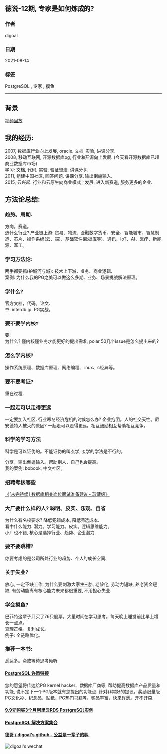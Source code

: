## 德说-12期, 专家是如何炼成的?  
  
### 作者  
digoal  
  
### 日期  
2021-08-14   
  
### 标签  
PostgreSQL , 专家 , 摸鱼     
  
----  
  
## 背景  
  
[视频回放](https://www.bilibili.com/video/BV19A411w72U/)   
  
## 我的经历:   
2007, 数据库行业向上发展, oracle. 文档, 实验, 讲课分享.   
2008, 移动互联网, 开源数据库pg, 行业和开源向上发展. (今天看开源数据库已超商业数据库市场)  
学习: 文档, 代码, 实验, 验证想法. 讲课分享.   
2011, 组建中国社区, 回答问题. 讲课分享. 输出倒逼输入.   
2015, 云兴起. 行业和云原生向商业模式上发展, 进入新赛道, 服务更多的企业.   
  
  
  
## 方法论总结:   
  
### 趋势。周期.   
方向。赛道。  
选什么行业? 产业链上游: 贸易、物流、金融数字货币、安全、智能城市、智慧制造、芯片、操作系统(云、端)、基础软件(数据库等)、通讯、IoT、AI、医疗、新能源、军工。  
  
### 学习方法论:   
  
两手都要抓(护城河与城): 技术上下游、业务、商业逻辑.   
案例: 为什么我的PG之美可以做这么多期。业务、场景挑战解法原理。  
  
### 学什么?   
官方文档，代码。论文.   
书: interdb.jp. PG实战。  
  
### 要不要学内核?  
要!  
为什么? 懂内核懂业务才能更好的提出需求, polar 50几个issue是怎么提出来的?   
  
### 怎么学内核?   
操作系统原理、数据库原理、网络编程、linux、c经典等。  
  
### 要不要考证?   
重在过程.   
  
### 一起走可以走得更远  
一定要加入社区. 行业寒冬经济危机的时候怎么办? 企业抱团。人的社交天性。尼安德特人被灭的原因? 一起走可以走得更远。相互鼓励相互帮助相互竞争。  
  
### 科学的学习方法  
科学是可以证伪的。不能证伪的叫玄学, 玄学的学法是不行的。  
  
分享，输出倒逼输入。帮助别人，自己也会提高。  
我的案例: bobook, 中文社区。  
  
  
### 招聘考核哪些  
[《[未完待续] 数据库相关岗位面试准备建议 - 珍藏级》](../201806/20180623_01.md)    
  
  
### 大厂要什么样的人? 聪明、皮实、乐观、自省    
为什么有名校要求? 降低犯错成本, 降低筛选成本.   
看中什么能力: 潜力。学习能力。皮实。逻辑思维能力。  
小厂也不错, 核心是选择行业、趋势、企业潜力.   
  
### 要不要跳槽?   
你要考虑的是公司所处行业的趋势、个人的成长空间.   
  
### 关于失业?   
放心, 一定不缺工作, 为什么要刺激大家生三胎, 老龄化, 劳动力短缺, 养老资金短缺, 有劳动能离有核心能力未来都很重要, 不用担心失业.   
  
  
### 学会摸鱼?  
巴菲特这辈子只买了76只股票。大量时间在学习思考。每天晚上睡觉前比早上增长一点点。  
查理芒格。复利成长。  
例子: 全链路优化。  
  
### 推荐一本书:  
悉达多。斋戒等待思考倾听  
  
  
  
#### [PostgreSQL 许愿链接](https://github.com/digoal/blog/issues/76 "269ac3d1c492e938c0191101c7238216")
您的愿望将传达给PG kernel hacker、数据库厂商等, 帮助提高数据库产品质量和功能, 说不定下一个PG版本就有您提出的功能点. 针对非常好的提议，奖励限量版PG文化衫、纪念品、贴纸、PG热门书籍等，奖品丰富，快来许愿。[开不开森](https://github.com/digoal/blog/issues/76 "269ac3d1c492e938c0191101c7238216").  
  
  
#### [9.9元购买3个月阿里云RDS PostgreSQL实例](https://www.aliyun.com/database/postgresqlactivity "57258f76c37864c6e6d23383d05714ea")
  
  
#### [PostgreSQL 解决方案集合](https://yq.aliyun.com/topic/118 "40cff096e9ed7122c512b35d8561d9c8")
  
  
#### [德哥 / digoal's github - 公益是一辈子的事.](https://github.com/digoal/blog/blob/master/README.md "22709685feb7cab07d30f30387f0a9ae")
  
  
![digoal's wechat](../pic/digoal_weixin.jpg "f7ad92eeba24523fd47a6e1a0e691b59")
  

